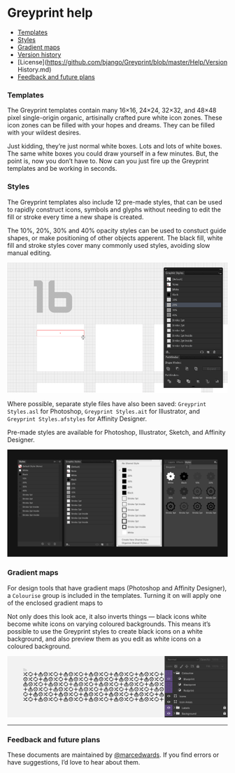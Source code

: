 # Greyprint help

- [Templates](https://github.com/bjango/Greyprint/blob/master/Help/Help.md#templates)
- [Styles](https://github.com/bjango/Greyprint/blob/master/Help/Help.md#styles)
- [Gradient maps](https://github.com/bjango/Greyprint/blob/master/Help/Help.md#gradient-maps)
- [Version history](https://github.com/bjango/Greyprint/blob/master/Help/Version%20History.md)
- [License](https://github.com/bjango/Greyprint/blob/master/Help/Version History.md)
- [Feedback and future plans](https://github.com/bjango/Greyprint/blob/master/Help/Help.md#feedback-and-future-plans)

### Templates

The Greyprint templates contain many 16×16, 24×24, 32×32, and 48×48 pixel single-origin organic, artisinally crafted pure white icon zones. These icon zones can be filled with your hopes and dreams. They can be filled with your wildest desires.

Just kidding, they’re just normal white boxes. Lots and lots of white boxes. The same white boxes you could draw yourself in a few minutes. But, the point is, now you don’t have to. Now can you just fire up the Greyprint templates and be working in seconds.

### Styles

The Greyprint templates also include 12 pre-made styles, that can be used to rapidly construct icons, symbols and glyphs without needing to edit the fill or stroke every time a new shape is created.

The 10%, 20%, 30% and 40% opacity styles can be used to constuct guide shapes, or make positioning of other objects apperent. The black fill, white fill and stroke styles cover many commonly used styles, avoiding slow manual editing.

![](images/arrow-speed-run.gif)

Where possible, separate style files have also been saved: `Greyprint Styles.asl` for Photoshop, `Greyprint Styles.ait` for Illustrator, and `Greyprint Styles.afstyles` for Affinity Designer.

Pre-made styles are available for Photoshop, Illustrator, Sketch, and Affinity Designer.

![](images/styles.png)

### Gradient maps

For design tools that have gradient maps (Photoshop and Affinity Designer), a `Colourise` group is included in the templates. Turning it on will apply one of the enclosed gradient maps to 

Not only does this look ace, it also inverts things — black icons white become white icons on varying coloured backgrounds. This means it’s possible to use the Greyprint styles to create black icons on a white background, and also preview them as you edit as white icons on a coloured background.

![](images/gradient-maps.gif)

-----

### Feedback and future plans

These documents are maintained by [@marcedwards](https://twitter.com/marcedwards). If you find errors or have suggestions, I’d love to hear about them.